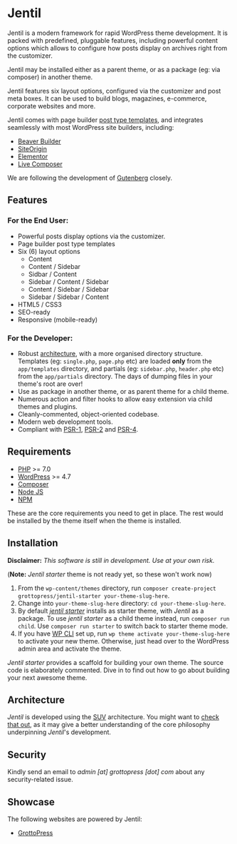 # Jentil

Jentil is a modern framework for rapid WordPress theme development. It is packed with predefined, pluggable features, including powerful content options which allows to configure how posts display on archives right from the customizer.

Jentil may be installed either as a parent theme, or as a package (eg: via composer) in another theme.

Jentil features six layout options, configured via the customizer and post meta boxes. It can be used to build blogs, magazines, e-commerce, corporate websites and more.

Jentil comes with page builder [post type templates](https://make.wordpress.org/core/2016/11/03/post-type-templates-in-4-7/), and integrates seamlessly with most WordPress site builders, including:

- [Beaver Builder](https://wordpress.org/plugins/beaver-builder-lite-version/)
- [SiteOrigin](https://wordpress.org/plugins/siteorigin-panels/)
- [Elementor](https://wordpress.org/plugins/elementor/)
- [Live Composer](https://wordpress.org/plugins/live-composer-page-builder/)

We are following the development of [Gutenberg](https://wordpress.org/plugins/gutenberg/) closely.

## Features

### For the End User:
- Powerful posts display options via the customizer.
- Page builder post type templates
- Six (6) layout options  
    * Content
    * Content / Sidebar
    * Sidbar / Content
    * Sidebar / Content / Sidebar
    * Content / Sidebar / Sidebar
    * Sidebar / Sidebar / Content
- HTML5 / CSS3
- SEO-ready
- Responsive (mobile-ready)

### For the Developer:
- Robust [architecture](https://github.com/grottopress/wordpress-suv/), with a more organised directory structure. Templates (eg: `single.php`, `page.php` etc) are loaded **only** from the `app/templates` directory, and partials (eg: `sidebar.php`, `header.php` etc) from the `app/partials` directory. The days of dumping files in your theme's root are over!
- Use as package in another theme, or as parent theme for a child theme.
- Numerous action and filter hooks to allow easy extension via child themes and plugins.
- Cleanly-commented, object-oriented codebase.
- Modern web development tools.
- Compliant with [PSR-1](http://www.php-fig.org/psr/psr-1/), [PSR-2](http://www.php-fig.org/psr/psr-2/) and [PSR-4](http://www.php-fig.org/psr/psr-4/).

## Requirements

- [PHP](https://secure.php.net) >= 7.0
- [WordPress](https://wordpress.org) >= 4.7
- [Composer](https://getcomposer.org)
- [Node JS](https://nodejs.org)
- [NPM](https://www.npmjs.com)

These are the core requirements you need to get in place. The rest would be installed by the theme itself when the theme is installed.

## Installation

**Disclaimer:** *This software is still in development. Use at your own risk.*

(**Note:** *Jentil starter* theme is not ready yet, so these won't work now)

1. From the `wp-content/themes` directory, run `composer create-project grottopress/jentil-starter your-theme-slug-here`.
1. Change into `your-theme-slug-here` directory: `cd your-theme-slug-here`.
1. By default *[jentil starter](#)* installs as starter theme, with *Jentil* as a package. To use *jentil starter* as a child theme instead, run `composer run child`. Use `composer run starter` to switch back to starter theme mode.
1. If you have [WP CLI](https://wp-cli.org/) set up, run `wp theme activate your-theme-slug-here` to activate your new theme. Otherwise, just head over to the WordPress admin area and activate the theme.

*Jentil starter* provides a scaffold for building your own theme. The source code is elaborately commented. Dive in to find out how to go about building your next awesome theme.

## Architecture

*Jentil* is developed using the [SUV](https://github.com/grottopress/wordpress-suv/) architecture. You might want to [check that out](https://github.com/grottopress/wordpress-suv/), as it may give a better understanding of the core philosophy underpinning *Jentil*'s development.

## Security

Kindly send an email to *admin [at] grottopress [dot] com* about any security-related issue.

## Showcase

The following websites are powered by Jentil:

- [GrottoPress](https://www.grottopress.com)
